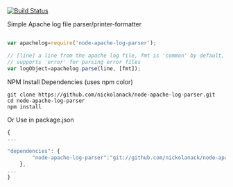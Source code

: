 [![Build Status](https://travis-ci.org/nickolanack/node-apache-log-parser.svg?branch=master)](https://travis-ci.org/nickolanack/node-apache-log-parser)

Simple Apache log file parser/printer-formatter



```js

var apachelog=require('node-apache-log-parser');

// [line] a line from the apache log file, fmt is 'common' by default, 
// supports 'error' for parsing error files
var logObject=apachelog.parse(line, [fmt]);

```

NPM Install Dependencies (uses npm color)
```
git clone https://github.com/nickolanack/node-apache-log-parser.git
cd node-apache-log-parser
npm install
```

Or Use in package.json
```js
{
...

"dependencies": { 
		"node-apache-log-parser":"git://github.com/nickolanack/node-apache-log-parser.git#master"
	},
...
}
```
